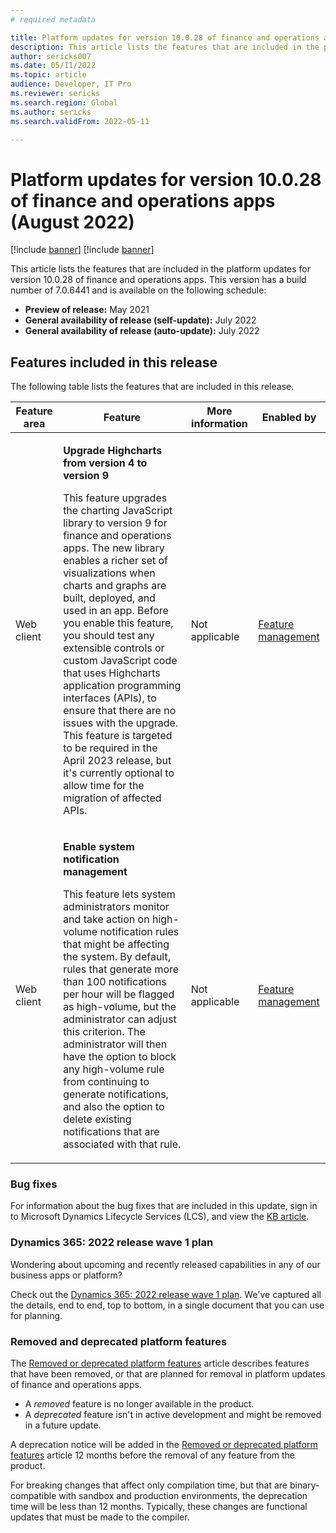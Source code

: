 ```yaml
---
# required metadata

title: Platform updates for version 10.0.28 of finance and operations apps (August 2022)
description: This article lists the features that are included in the platform updates for version 10.0.28 of finance and operations apps.
author: sericks007
ms.date: 05/11/2022
ms.topic: article
audience: Developer, IT Pro
ms.reviewer: sericks
ms.search.region: Global
ms.author: sericks
ms.search.validFrom: 2022-05-11

---
```

# Platform updates for version 10.0.28 of finance and operations apps (August 2022)

[!include [banner](../includes/banner.md)]
[!include [banner](../includes/preview-banner.md)]

This article lists the features that are included in the platform updates for version 10.0.28 of finance and operations apps. This version has a build number of 7.0.6441 and is available on the following schedule:

- **Preview of release:** May 2021
- **General availability of release (self-update):** July 2022
- **General availability of release (auto-update):** July 2022

## Features included in this release

The following table lists the features that are included in this release.

| Feature area | Feature | More information | Enabled by |
|--------------|---------|------------------|------------|
| Web client | <p>**Upgrade Highcharts from version 4 to version 9**</p><p>This feature upgrades the charting JavaScript library to version 9 for finance and operations apps. The new library enables a richer set of visualizations when charts and graphs are built, deployed, and used in an app. Before you enable this feature, you should test any extensible controls or custom JavaScript code that uses Highcharts application programming interfaces (APIs), to ensure that there are no issues with the upgrade. This feature is targeted to be required in the April 2023 release, but it's currently optional to allow time for the migration of affected APIs.</p> | Not applicable | [Feature management](../../fin-ops/get-started/feature-management/feature-management-overview.md) |
| Web client  | <p>**Enable system notification management**</p><p>This feature lets system administrators monitor and take action on high-volume notification rules that might be affecting the system. By default, rules that generate more than 100 notifications per hour will be flagged as high-volume, but the administrator can adjust this criterion. The administrator will then have the option to block any high-volume rule from continuing to generate notifications, and also the option to delete existing notifications that are associated with that rule.</p>  | Not applicable | [Feature management](../../fin-ops/get-started/feature-management/feature-management-overview.md) |

### Bug fixes

For information about the bug fixes that are included in this update, sign in to Microsoft Dynamics Lifecycle Services (LCS), and view the [KB article](https://fix.lcs.dynamics.com/Issue/Details?bugId=694438).

### Dynamics 365: 2022 release wave 1 plan

Wondering about upcoming and recently released capabilities in any of our business apps or platform?

Check out the [Dynamics 365: 2022 release wave 1 plan](/dynamics365-release-plan/2022wave1/). We've captured all the details, end to end, top to bottom, in a single document that you can use for planning.

### Removed and deprecated platform features

The [Removed or deprecated platform features](removed-deprecated-features-platform-updates.md) article describes features that have been removed, or that are planned for removal in platform updates of finance and operations apps.

- A *removed* feature is no longer available in the product.
- A *deprecated* feature isn't in active development and might be removed in a future update.

A deprecation notice will be added in the [Removed or deprecated platform features](removed-deprecated-features-platform-updates.md) article 12 months before the removal of any feature from the product.

For breaking changes that affect only compilation time, but that are binary-compatible with sandbox and production environments, the deprecation time will be less than 12 months. Typically, these changes are functional updates that must be made to the compiler.

